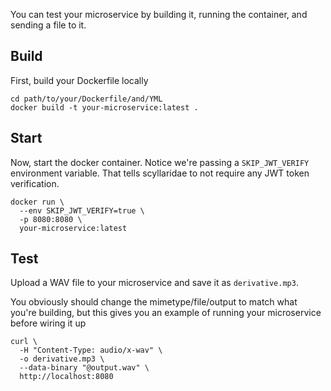 You can test your microservice by building it, running the container, and sending a file to it.


## Build

First, build your Dockerfile locally

```
cd path/to/your/Dockerfile/and/YML
docker build -t your-microservice:latest .
```

## Start
Now, start the docker container. Notice we're passing a `SKIP_JWT_VERIFY` environment variable. That tells scyllaridae to not require any JWT token verification.

```
docker run \
  --env SKIP_JWT_VERIFY=true \
  -p 8080:8080 \
  your-microservice:latest
```

## Test
Upload a WAV file to your microservice and save it as `derivative.mp3`.

You obviously should change the mimetype/file/output to match what you're building, but this gives you an example of running your microservice before wiring it up

```
curl \
  -H "Content-Type: audio/x-wav" \
  -o derivative.mp3 \
  --data-binary "@output.wav" \
  http://localhost:8080
```
